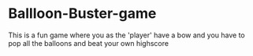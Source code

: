 # Ballloon-Buster-game
This is a fun game where you as the 'player' have a bow and you have to pop all the balloons and beat your own highscore
